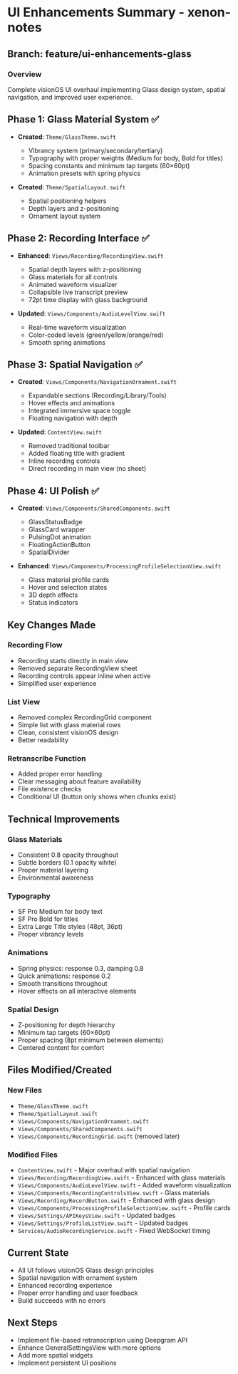 # UI Enhancements Summary - xenon-notes

## Branch: feature/ui-enhancements-glass

### Overview
Complete visionOS UI overhaul implementing Glass design system, spatial navigation, and improved user experience.

## Phase 1: Glass Material System ✅
- **Created**: `Theme/GlassTheme.swift`
  - Vibrancy system (primary/secondary/tertiary)
  - Typography with proper weights (Medium for body, Bold for titles)
  - Spacing constants and minimum tap targets (60×60pt)
  - Animation presets with spring physics
  
- **Created**: `Theme/SpatialLayout.swift`
  - Spatial positioning helpers
  - Depth layers and z-positioning
  - Ornament layout system

## Phase 2: Recording Interface ✅
- **Enhanced**: `Views/Recording/RecordingView.swift`
  - Spatial depth layers with z-positioning
  - Glass materials for all controls
  - Animated waveform visualizer
  - Collapsible live transcript preview
  - 72pt time display with glass background

- **Updated**: `Views/Components/AudioLevelView.swift`
  - Real-time waveform visualization
  - Color-coded levels (green/yellow/orange/red)
  - Smooth spring animations

## Phase 3: Spatial Navigation ✅
- **Created**: `Views/Components/NavigationOrnament.swift`
  - Expandable sections (Recording/Library/Tools)
  - Hover effects and animations
  - Integrated immersive space toggle
  - Floating navigation with depth

- **Updated**: `ContentView.swift`
  - Removed traditional toolbar
  - Added floating title with gradient
  - Inline recording controls
  - Direct recording in main view (no sheet)

## Phase 4: UI Polish ✅
- **Created**: `Views/Components/SharedComponents.swift`
  - GlassStatusBadge
  - GlassCard wrapper
  - PulsingDot animation
  - FloatingActionButton
  - SpatialDivider

- **Enhanced**: `Views/Components/ProcessingProfileSelectionView.swift`
  - Glass material profile cards
  - Hover and selection states
  - 3D depth effects
  - Status indicators

## Key Changes Made

### Recording Flow
- Recording starts directly in main view
- Removed separate RecordingView sheet
- Recording controls appear inline when active
- Simplified user experience

### List View
- Removed complex RecordingGrid component
- Simple list with glass material rows
- Clean, consistent visionOS design
- Better readability

### Retranscribe Function
- Added proper error handling
- Clear messaging about feature availability
- File existence checks
- Conditional UI (button only shows when chunks exist)

## Technical Improvements

### Glass Materials
- Consistent 0.8 opacity throughout
- Subtle borders (0.1 opacity white)
- Proper material layering
- Environmental awareness

### Typography
- SF Pro Medium for body text
- SF Pro Bold for titles
- Extra Large Title styles (48pt, 36pt)
- Proper vibrancy levels

### Animations
- Spring physics: response 0.3, damping 0.8
- Quick animations: response 0.2
- Smooth transitions throughout
- Hover effects on all interactive elements

### Spatial Design
- Z-positioning for depth hierarchy
- Minimum tap targets (60×60pt)
- Proper spacing (8pt minimum between elements)
- Centered content for comfort

## Files Modified/Created

### New Files
- `Theme/GlassTheme.swift`
- `Theme/SpatialLayout.swift`
- `Views/Components/NavigationOrnament.swift`
- `Views/Components/SharedComponents.swift`
- `Views/Components/RecordingGrid.swift` (removed later)

### Modified Files
- `ContentView.swift` - Major overhaul with spatial navigation
- `Views/Recording/RecordingView.swift` - Enhanced with glass materials
- `Views/Components/AudioLevelView.swift` - Added waveform visualization
- `Views/Components/RecordingControlsView.swift` - Glass materials
- `Views/Recording/RecordButton.swift` - Enhanced with glass design
- `Views/Components/ProcessingProfileSelectionView.swift` - Profile cards
- `Views/Settings/APIKeysView.swift` - Updated badges
- `Views/Settings/ProfileListView.swift` - Updated badges
- `Services/AudioRecordingService.swift` - Fixed WebSocket timing

## Current State
- All UI follows visionOS Glass design principles
- Spatial navigation with ornament system
- Enhanced recording experience
- Proper error handling and user feedback
- Build succeeds with no errors

## Next Steps
- Implement file-based retranscription using Deepgram API
- Enhance GeneralSettingsView with more options
- Add more spatial widgets
- Implement persistent UI positions